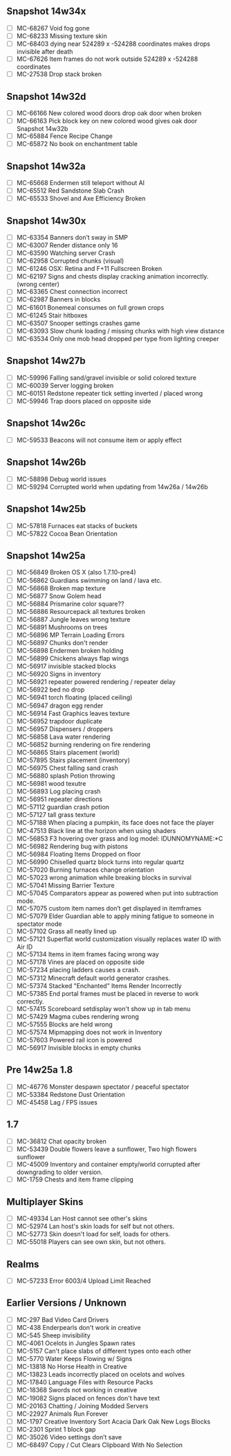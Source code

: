 ## Snapshot 14w34x
- [ ] MC-68267 Void fog gone
- [ ] MC-68233 Missing texture skin
- [ ] MC-68403 dying near 524289 x -524288 coordinates makes drops invisible after death
- [ ] MC-67626 Item frames do not work outside 524289 x -524288 coordinates
- [ ] MC-27538 Drop stack broken
## Snapshot 14w32d
- [ ] MC-66166 New colored wood doors drop oak door when broken
- [ ] MC-66163 Pick block key on new colored wood gives oak door
Snapshot 14w32b
- [ ] MC-65884 Fence Recipe Change
- [ ] MC-65872 No book on enchantment table
## Snapshot 14w32a
- [ ] MC-65668 Endermen still teleport without AI
- [ ] MC-65512 Red Sandstone Slab Crash
- [ ] MC-65533 Shovel and Axe Efficiency Broken
## Snapshot 14w30x
- [ ] MC-63354 Banners don’t sway in SMP
- [ ] MC-63007 Render distance only 16
- [ ] MC-63590 Watching server Crash
- [ ] MC-62958 Corrupted chunks (visual)
- [ ] MC-61246 OSX: Retina and F+11 Fullscreen Broken
- [ ] MC-62197 Signs and chests display cracking animation incorrectly. (wrong center)
- [ ] MC-63365 Chest connection incorrect
- [ ] MC-62987 Banners in blocks
- [ ] MC-61601 Bonemeal consumes on full grown crops
- [ ] MC-61245 Stair hitboxes
- [ ] MC-63507 Snooper settings crashes game
- [ ] MC-63093 Slow chunk loading / missing chunks with high view distance
- [ ] MC-63534 Only one mob head dropped per type from lighting creeper
## Snapshot 14w27b
- [ ] MC-59996 Falling sand/gravel invisible or solid colored texture
- [ ] MC-60039 Server logging broken
- [ ] MC-60151 Redstone repeater tick setting inverted / placed wrong
- [ ] MC-59946 Trap doors placed on opposite side
## Snapshot 14w26c
- [ ] MC-59533 Beacons will not consume item or apply effect
## Snapshot 14w26b
- [ ] MC-58898 Debug world issues
- [ ] MC-59294 Corrupted world when updating from 14w26a / 14w26b
## Snapshot 14w25b
- [ ] MC-57818 Furnaces eat stacks of buckets
- [ ] MC-57822 Cocoa Bean Orientation
## Snapshot 14w25a
- [ ] MC-56849 Broken OS X (also 1.7.10-pre4)
- [ ] MC-56862 Guardians swimming on land / lava etc.
- [ ] MC-56868 Broken map texture
- [ ] MC-56877 Snow Golem head
- [ ] MC-56884 Prismarine color square??
- [ ] MC-56886 Resourcepack all textures broken
- [ ] MC-56887 Jungle leaves wrong texture
- [ ] MC-56891 Mushrooms on trees
- [ ] MC-56896 MP Terrain Loading Errors
- [ ] MC-56897 Chunks don't render
- [ ] MC-56898 Endermen broken holding
- [ ] MC-56899 Chickens always flap wings
- [ ] MC-56917 invisible stacked blocks
- [ ] MC-56920 Signs in inventory
- [ ] MC-56921 repeater powered rendering / repeater delay
- [ ] MC-56922 bed no drop
- [ ] MC-56941 torch floating (placed ceiling)
- [ ] MC-56947 dragon egg render
- [ ] MC-56914 Fast Graphics leaves texture
- [ ] MC-56952 trapdoor duplicate
- [ ] MC-56957 Dispensers / droppers
- [ ] MC-56858 Lava water rendering
- [ ] MC-56852 burning rendering on fire rendering
- [ ] MC-56865 Stairs placement (world)
- [ ] MC-57895 Stairs placement (inventory)
- [ ] MC-56975 Chest falling sand crash
- [ ] MC-56880 splash Potion throwing
- [ ] MC-56981 wood texutre
- [ ] MC-56893 Log placing crash
- [ ] MC-56951 repeater directions
- [ ] MC-57112 guardian crash potion
- [ ] MC-57127 tall grass texture
- [ ] MC-57188 When placing a pumpkin, its face does not face the player
- [ ] MC-47513 Black line at the horizon when using shaders
- [ ] MC-56853 F3 hovering over grass and log model: IDUNNOMYNAME:*C
- [ ] MC-56982 Rendering bug with pistons
- [ ] MC-56984 Floating Items Dropped on floor
- [ ] MC-56990 Chiselled quartz block turns into regular quartz
- [ ] MC-57020 Burning furnaces change orientation 
- [ ] MC-57023 wrong animation while breaking blocks in survival
- [ ] MC-57041 Missing Barrier Texture
- [ ] MC-57045 Comparators appear as powered when put into subtraction mode.
- [ ] MC-57075 custom item names don’t get displayed in itemframes
- [ ] MC-57079 Elder Guardian able to apply mining fatigue to someone in spectator mode
- [ ] MC-57102 Grass all neatly lined up
- [ ] MC-57121 Superflat world customization visually replaces water ID with Air ID
- [ ] MC-57134 Items in item frames facing wrong way
- [ ] MC-57178 Vines are placed on opposite side
- [ ] MC-57234 placing ladders causes a crash.
- [ ] MC-57312 Minecraft default world generator crashes.
- [ ] MC-57374 Stacked "Enchanted" Items Render Incorrectly
- [ ] MC-57385 End portal frames must be placed in reverse to work correctly.
- [ ] MC-57415 Scoreboard setdisplay won't show up in tab menu
- [ ] MC-57429 Magma cubes rendering wrong
- [ ] MC-57555 Blocks are held wrong
- [ ] MC-57574 Mipmapping does not work in Inventory
- [ ] MC-57603 Powered rail icon is powered
- [ ] MC-56917 Invisible blocks in empty chunks
## Pre 14w25a 1.8
- [ ] MC-46776 Monster despawn spectator / peaceful spectator
- [ ] MC-53384 Redstone Dust Orientation
- [ ] MC-45458 Lag / FPS issues
## 1.7
- [ ] MC-36812 Chat opacity broken
- [ ] MC-53439 Double flowers leave a sunflower, Two high flowers sunflower
- [ ] MC-45009 Inventory and container empty/world corrupted after downgrading to older version.
- [ ] MC-1759 Chests and item frame clipping
## Multiplayer Skins
- [ ] MC-49334 Lan Host cannot see other's skins
- [ ] MC-52974 Lan host's skin loads for self but not others.
- [ ] MC-52773 Skin doesn't load for self, loads for others.
- [ ] MC-55018 Players can see own skin, but not others.
## Realms
- [ ] MC-57233 Error 6003/4 Upload Limit Reached
## Earlier Versions / Unknown
- [ ] MC-297 Bad Video Card Drivers			
- [ ] MC-438 Enderpearls don't work in creative	
- [ ] MC-545 Sheep invisibility			
- [ ] MC-4061 Ocelots in Jungles Spawn rates
- [ ] MC-5157 Can't place slabs of different types onto each other
- [ ] MC-5770 Water Keeps Flowing w/ Signs
- [ ] MC-13818 No Horse Health in Creative
- [ ] MC-13823 Leads incorrectly placed on ocelots and wolves
- [ ] MC-17840 Language Files with Resource Packs 	
- [ ] MC-18368 Swords not working in creative		
- [ ] MC-19082 Signs placed on fences don't have text	
- [ ] MC-20163 Chatting / Joining Modded Servers
- [ ] MC-22927 Animals Run Forever
- [ ] MC-1797 Creative Inventory Sort Acacia Dark Oak New Logs Blocks
- [ ] MC-2301 Sprint 1 block gap
- [ ] MC-35026 Video settings don’t save
- [ ] MC-68497 Copy / Cut Clears Clipboard With No Selection
